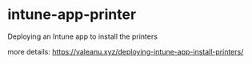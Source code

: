 # intune-app-printer
Deploying an Intune app to install the printers

more details: https://valeanu.xyz/deploying-intune-app-install-printers/
